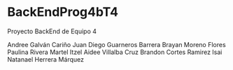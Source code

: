 # BackEndProg4bT4
Proyecto BackEnd de Equipo 4 

Andree Galván Cariño
Juan Diego Guarneros Barrera 
Brayan Moreno Flores
Paulina Rivera Martel
Itzel Aidee Villalba Cruz 
Brandon Cortes Ramirez
Isai Natanael Herrera Márquez
